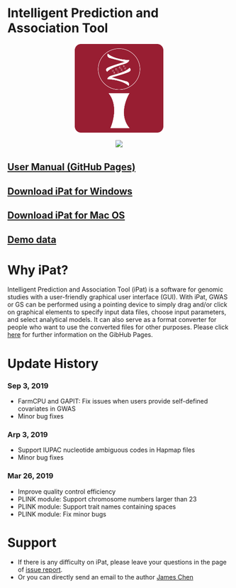 # Intelligent Prediction and Association Tool

<a href="http://poissonfish.github.io/iPat"> <p align="center"><img src = "docs/md/icon.png" width = 200></p> </a>
<a href="http://poissonfish.github.io/iPat"> <p align="center"><img src = "docs/md/Welcom_Demo.gif"></p></a>

## [User Manual (GitHub Pages)](http://poissonfish.github.io/iPat)
## [Download iPat for Windows](http://zzlab.net/iPat/iPat.zip)
## [Download iPat for Mac OS](http://zzlab.net/iPat/iPatMac.zip)
## [Demo data](http://zzlab.net/iPat/demo.zip)

# Why iPat?
 Intelligent Prediction and Association Tool (iPat) is a software for genomic studies with a user-friendly graphical user interface (GUI). With iPat, GWAS or GS can be performed using a pointing device to simply drag and/or click on graphical elements to specify input data files, choose input parameters, and select analytical models. It can also serve as a format converter for people who want to use the converted files for other purposes. Please click [here](http://poissonfish.github.io/iPat) for further information on the GibHub Pages.

# Update History
### Sep 3, 2019
- FarmCPU and GAPIT: Fix issues when users provide self-defined covariates in GWAS
- Minor bug fixes

### Arp 3, 2019
- Support IUPAC nucleotide ambiguous codes in Hapmap files
- Minor bug fixes

### Mar 26, 2019
- Improve quality control efficiency
- PLINK module: Support chromosome numbers larger than 23
- PLINK module: Support trait names containing spaces
- PLINK module: Fix minor bugs


# Support

* If there is any difficulty on iPat, please leave your questions in the page of [issue report](https://github.com/Poissonfish/iPat/issues).
* Or you can directly send an email to the author [James Chen](mailto:chun-peng.chen@wsu.edu)
